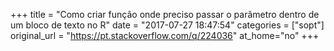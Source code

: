 +++
title = "Como criar função onde preciso passar o parâmetro dentro de um bloco de texto no R"
date = "2017-07-27 18:47:54"
categories = ["sopt"]
original_url = "https://pt.stackoverflow.com/q/224036"
at_home="no"
+++

